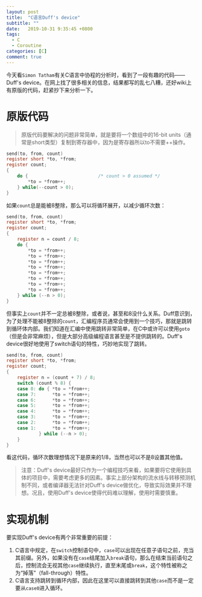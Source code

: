 ```yaml
---
layout: post
title:  "C语言Duff's device"
subtitle: ""
date:   2019-10-31 9:35:45 +0800
tags:
  - C
  - Coroutine
categories: [C]
comment: true
---
```


今天看`Simon Tatham`有关C语言中协程的分析时，看到了一段有趣的代码——Duff's device。在网上找了很多相关的信息，结果都写的乱七八糟，还好wiki上有原版的代码，赶紧抄下来分析一下。

# 原版代码

> 原版代码要解决的问题非常简单，就是要将一个数组中的16-bit units（通常是short类型）复制到寄存器中，因为是寄存器所以to不需要++操作。

```c
send(to, from, count)
register short *to, *from;
register count;
{
    do {                          /* count > 0 assumed */
        *to = *from++;
    } while(--count > 0);
}
```

如果`count`总是能被8整除，那么可以将循环展开，以减少循环次数：

```c
send(to, from, count)
register short *to, *from;
register count;
{
    register n = count / 8;
    do {
        *to = *from++;
        *to = *from++;
        *to = *from++;
        *to = *from++;
        *to = *from++;
        *to = *from++;
        *to = *from++;
        *to = *from++;
    } while (--n > 0);
}
```

但事实上`count`并不一定总被8整除，或者说，甚至和8没什么关系。Duff意识到，为了处理不能被8整除的`count`，汇编程序员通常会使用到一个技巧，那就是跳转到循环体内部。我们知道在汇编中使用跳转非常简单，在C中或许可以使用`goto`（但是会非常麻烦），但是大部分高级编程语言甚至是不提供跳转的。Duff's device很好地使用了switch语句的特性，巧妙地实现了跳转。

```c
send(to, from, count)
register short *to, *from;
register count;
{
    register n = (count + 7) / 8;
    switch (count % 8) {
    case 0: do { *to = *from++;
    case 7:      *to = *from++;
    case 6:      *to = *from++;
    case 5:      *to = *from++;
    case 4:      *to = *from++;
    case 3:      *to = *from++;
    case 2:      *to = *from++;
    case 1:      *to = *from++;
            } while (--n > 0);
    }
}
```

看这代码，循环次数理想情况下是原来的1/8，当然也可以不是8设置其他值。

>注意：Duff's device最好只作为一个编程技巧来看，如果要将它使用到具体的项目中，需要考虑更多的因素。事实上部分架构的流水线与转移预测机制不同，或者编译器无法针对Duff's device做优化，导致实际效果并不理想。况且，使用Duff's device使得代码难以理解，使用时需要慎重。

# 实现机制

要实现Duff's device有两个非常重要的前提：

1. C语言中规定，在`switch`控制语句中，`case`可以出现在任意子语句之前，充当其前缀。另外，如果没有在`case`结尾加入`break`语句，那么在结束当前语句之后，控制流会无视其他`case`继续执行，直至末尾或`break`，这个特性被称之为“掉落”（fall-through）特性。
2. C语言支持跳转到循环内部，因此在这里可以直接跳转到其他`case`而不是一定要从`case0`进入循环。